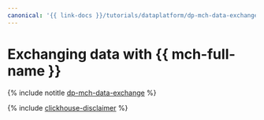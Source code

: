```yaml
---
canonical: '{{ link-docs }}/tutorials/dataplatform/dp-mch-data-exchange'
---
```


# Exchanging data with {{ mch-full-name }}

{% include notitle [dp-mch-data-exchange](../../_tutorials/dataplatform/dp-mch-data-exchange.md) %}

{% include [clickhouse-disclaimer](../../_includes/clickhouse-disclaimer.md) %}
